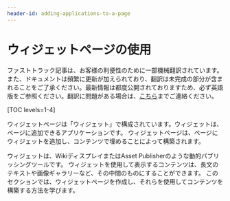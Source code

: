 ```yaml
---
header-id: adding-applications-to-a-page
---
```


# ウィジェットページの使用

<p class="alert alert-info"><span class="wysiwyg-color-blue120">ファストトラック記事は、お客様の利便性のために一部機械翻訳されています。また、ドキュメントは頻繁に更新が加えられており、翻訳は未完成の部分が含まれることをご了承ください。最新情報は都度公開されておりますため、必ず英語版をご参照ください。翻訳に問題がある場合は、<a href="mailto:support-content-jp@liferay.com">こちら</a>までご連絡ください。</span></p>

[TOC levels=1-4]

ウィジェットページは「ウィジェット」で構成されています。ウィジェットは、ページに追加できるアプリケーションです。 ウィジェットページは、ページにウィジェットを追加し、コンテンツで埋めることによって構築されます。

ウィジェットは、WikiディスプレイまたはAsset Publisherのような動的パブリッシングツールです。 ウィジェットを使用して表示するコンテンツは、長文のテキストや画像ギャラリーなど、その中間のものにすることができます。 このセクションでは、ウィジェットページを作成し、それらを使用してコンテンツを構築する方法を学びます。
